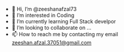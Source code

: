 - 👋 Hi, I’m @zeeshanafzal73
- 👀 I’m interested in Coding
- 🌱 I’m currently learning Full Stack develpor
- 💞️ I’m looking to collaborate on ...
- 📫 How to reach me by contacting my email zeeshan.afzal.37051@gmail.com

<!---
zeeshanafzal73/zeeshanafzal73 is a ✨ special ✨ repository because its `README.md` (this file) appears on your GitHub profile.
You can click the Preview link to take a look at your changes.
--->
